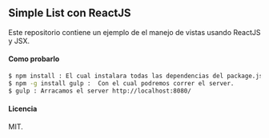 ## Simple List con ReactJS

Este repositorio contiene un ejemplo de el manejo de vistas usando ReactJS y JSX.

#### Como probarlo

```sh
$ npm install : El cual instalara todas las dependencias del package.json.
$ npm -g install gulp :  Con el cual podremos correr el server.
$ gulp : Arracamos el server http://localhost:8080/
```

#### Licencia

MIT.